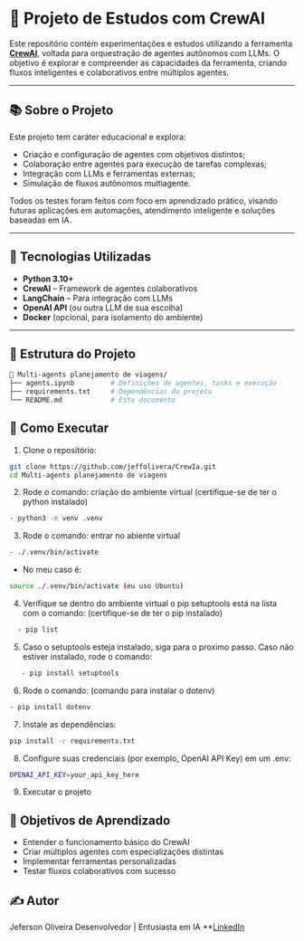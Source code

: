 # 🤖 Projeto de Estudos com CrewAI

Este repositório contém experimentações e estudos utilizando a ferramenta **[CrewAI](https://docs.crewai.com/)**, voltada para orquestração de agentes autônomos com LLMs. O objetivo é explorar e compreender as capacidades da ferramenta, criando fluxos inteligentes e colaborativos entre múltiplos agentes.

---

## 📚 Sobre o Projeto

Este projeto tem caráter educacional e explora:

- Criação e configuração de agentes com objetivos distintos;
- Colaboração entre agentes para execução de tarefas complexas;
- Integração com LLMs e ferramentas externas;
- Simulação de fluxos autônomos multiagente.

Todos os testes foram feitos com foco em aprendizado prático, visando futuras aplicações em automações, atendimento inteligente e soluções baseadas em IA.

---

## 🧠 Tecnologias Utilizadas

- **Python 3.10+**
- **CrewAI** – Framework de agentes colaborativos
- **LangChain** – Para integração com LLMs
- **OpenAI API** (ou outra LLM de sua escolha)
- **Docker** (opcional, para isolamento do ambiente)

---

## 🧪 Estrutura do Projeto

```bash
📁 Multi-agents planejamento de viagens/
├── agents.ipynb         # Definições de agentes, tasks e execução
├── requirements.txt     # Dependências do projeto
└── README.md            # Este documento
```
## 🚀 Como Executar

1. Clone o repositório:
```bash
git clone https://github.com/jeffolivera/CrewIa.git
cd Multi-agents planejamento de viagens
```
2. Rode o comando: criação do ambiente virtual (certifique-se de ter o python instalado)
```bash
- python3 -m venv .venv
```

3. Rode o comando: entrar no abiente virtual
```bash
- ./.venv/bin/activate
```

- No meu caso é:
```bash
source ./.venv/bin/activate (eu uso Ubuntu)
```

4. Verifique se dentro do ambiente virtual o pip setuptools está na lista com o comando: (certifique-se de ter o pip instalado)
```bash
  - pip list
```

5. Caso o setuptools esteja instalado, siga para o proximo passo. Caso não estiver instalado, rode o comando:
```bash
   - pip install setuptools
```

6. Rode o comando: (comando para instalar o dotenv)
```bash
- pip install dotenv
```

7. Instale as dependências:
```bash
pip install -r requirements.txt
```
8. Configure suas credenciais (por exemplo, OpenAI API Key) em um .env:
```bash
OPENAI_API_KEY=your_api_key_here
```
9. Executar o projeto

## 📌 Objetivos de Aprendizado

- Entender o funcionamento básico do CrewAI
- Criar múltiplos agentes com especializações distintas
- Implementar ferramentas personalizadas
- Testar fluxos colaborativos com sucesso

## ✍️ Autor
Jeferson Oliveira
Desenvolvedor | Entusiasta em IA
**[LinkedIn](https://www.linkedin.com/in/jeferson-oliveira-dev/)

